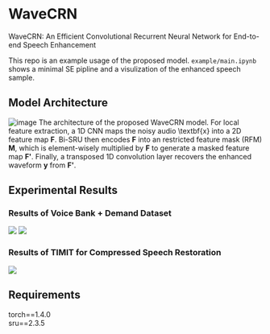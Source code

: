 # WaveCRN
WaveCRN: An Efficient Convolutional Recurrent Neural Network for End-to-end Speech Enhancement

This repo is an example usage of the proposed model. ```example/main.ipynb``` shows a minimal SE pipline and a visulization of the enhanced speech sample.

## Model Architecture
![image](https://github.com/aleXiehta/WaveCRN/blob/master/images/model.png)
The architecture of the proposed WaveCRN model. For local feature extraction, a 1D CNN maps the noisy audio \textbf{x} into a 2D feature map **F**. Bi-SRU then encodes **F** into an restricted  feature mask (RFM) **M**, which is element-wisely multiplied by **F** to generate a masked feature map **F'**. Finally, a transposed 1D convolution layer recovers the enhanced waveform **y** from **F'**.

## Experimental Results
### Results of Voice Bank + Demand Dataset
<img src="https://github.com/aleXiehta/WaveCRN/blob/master/images/denoise.png" />
<img src="https://github.com/aleXiehta/WaveCRN/blob/master/images/denoise_spec.png" />

### Results of TIMIT for Compressed Speech Restoration
<img src="https://github.com/aleXiehta/WaveCRN/blob/master/images/restoration.png" />

## Requirements
torch==1.4.0<br/>
sru==2.3.5
